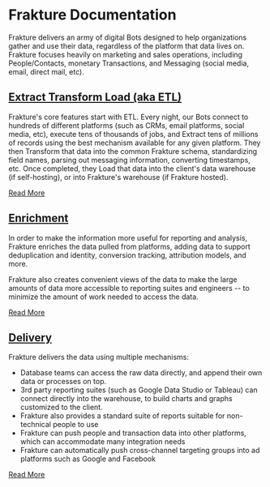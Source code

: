 # Frakture Documentation

Frakture delivers an army of digital Bots designed to help organizations gather and use their data, regardless of the platform that data lives on.  Frakture focuses heavily on marketing and sales operations, including People/Contacts, monetary Transactions, and Messaging (social media, email, direct mail, etc).


## [Extract Transform Load (aka ETL)](etl/ "Extract, Transform, Load")

Frakture's core features start with ETL.  Every night, our Bots connect to hundreds of different platforms (such as CRMs, email platforms, social media, etc), execute tens of thousands of jobs, and Extract tens of millions of records using the best mechanism available for any given platform.  They then Transform that data into the common Frakture schema, standardizing field names, parsing out messaging information, converting timestamps, etc.  Once completed, they Load that data into the client's data warehouse (if self-hosting), or into Frakture's warehouse (if Frakture hosted).

[Read More](etl/ "Extract, Transform, Load")

## [Enrichment](enrichment/ "Data enrichment")

In order to make the information more useful for reporting and analysis, Frakture enriches the data pulled from platforms,  adding data to support deduplication and identity, conversion tracking, attribution models, and more.

Frakture also creates convenient views of the data to make the large amounts of data more accessible to reporting suites and engineers -- to minimize the amount of work needed to access the data.

[Read More](enrichment/ "Data enrichment")

## [Delivery](delivery/ "Delivery Options")

Frakture delivers the data using multiple mechanisms:

* Database teams can access the raw data directly, and append their own data or processes on top.
* 3rd party reporting suites (such as Google Data Studio or Tableau) can connect directly into the warehouse, to build charts and graphs customized to the client.
* Frakture also provides a standard suite of reports suitable for non-technical people to use
* Frakture can push people and transaction data into other platforms, which can accommodate many integration needs
* Frakture can automatically push cross-channel targeting groups into ad platforms such as Google and Facebook


[Read More](delivery/ "Delivery Options")

